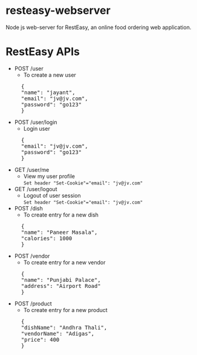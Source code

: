 # resteasy-webserver
Node js web-server for RestEasy, an online food ordering web application.
# RestEasy APIs
* POST /user
    * To create a new user<br/>
    <pre>
    {
    "name": "jayant",
    "email": "jv@jv.com",
    "password": "go123"
    }</pre>
* POST /user/login
    * Login user<br/>
    <pre>
    {
    "email": "jv@jv.com",
    "password": "go123"
    }</pre>
* GET /user/me
    * View my user profile<br/>
    `Set header "Set-Cookie"="email": "jv@jv.com"`
* GET /user/logout
    * Logout of user session<br/>
    `Set header "Set-Cookie"="email": "jv@jv.com"`
* POST /dish
    * To create entry for a new dish<br/>
    <pre>
    {
    "name": "Paneer Masala",
    "calories": 1000
    }</pre>
* POST /vendor
    * To create entry for a new vendor<br/>
    <pre>
    {
    "name": "Punjabi Palace",
    "address": "Airport Road"
    }</pre>
* POST /product
    * To create entry for a new product<br/>
    <pre>
    {
    "dishName": "Andhra Thali",
    "vendorName": "Adigas",
    "price": 400
    }</pre>




